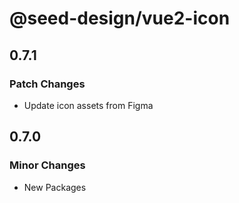 # @seed-design/vue2-icon

## 0.7.1

### Patch Changes

- Update icon assets from Figma

## 0.7.0

### Minor Changes

- New Packages
